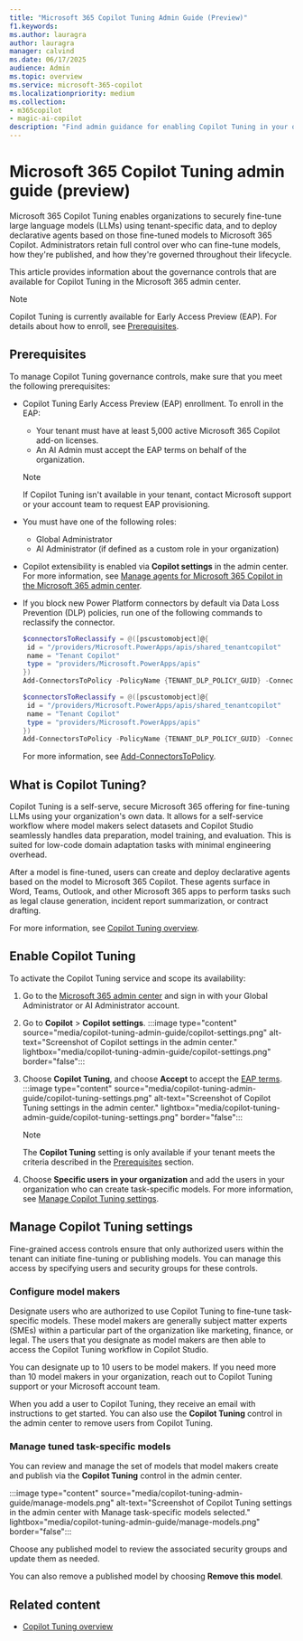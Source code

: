 ```yaml
---
title: "Microsoft 365 Copilot Tuning Admin Guide (Preview)"
f1.keywords:
ms.author: lauragra
author: lauragra
manager: calvind
ms.date: 06/17/2025
audience: Admin
ms.topic: overview
ms.service: microsoft-365-copilot
ms.localizationpriority: medium
ms.collection: 
- m365copilot
- magic-ai-copilot
description: "Find admin guidance for enabling Copilot Tuning in your organization."
---
```


# Microsoft 365 Copilot Tuning admin guide (preview)

Microsoft 365 Copilot Tuning enables organizations to securely fine-tune large language models (LLMs) using tenant-specific data, and to deploy declarative agents based on those fine-tuned models to Microsoft 365 Copilot. Administrators retain full control over who can fine-tune models, how they're published, and how they're governed throughout their lifecycle.

This article provides information about the governance controls that are available for Copilot Tuning in the Microsoft 365 admin center.

> [!NOTE]
> Copilot Tuning is currently available for Early Access Preview (EAP). For details about how to enroll, see [Prerequisites](#prerequisites).

## Prerequisites

To manage Copilot Tuning governance controls, make sure that you meet the following prerequisites:

- Copilot Tuning Early Access Preview (EAP) enrollment. To enroll in the EAP:
    - Your tenant must have at least 5,000 active Microsoft 365 Copilot add-on licenses.
    - An AI Admin must accept the EAP terms on behalf of the organization.
    > [!NOTE]
    > If Copilot Tuning isn't available in your tenant, contact Microsoft support or your account team to request EAP provisioning.
- You must have one of the following roles:
    - Global Administrator
    - AI Administrator (if defined as a custom role in your organization)
- Copilot extensibility is enabled via **Copilot settings** in the admin center. For more information, see [Manage agents for Microsoft 365 Copilot in the Microsoft 365 admin center](/microsoft-365/admin/manage/manage-copilot-agents-integrated-apps#enable-or-disable-copilot-extensibility).
- If you block new Power Platform connectors by default via Data Loss Prevention (DLP) policies, run one of the following commands to reclassify the connector.

    ```powershell
    $connectorsToReclassify = @([pscustomobject]@{ 
     id = "/providers/Microsoft.PowerApps/apis/shared_tenantcopilot" 
     name = "Tenant Copilot" 
     type = "providers/Microsoft.PowerApps/apis" 
    }) 
    Add-ConnectorsToPolicy -PolicyName {TENANT_DLP_POLICY_GUID} -Connectors $connectorsToReclassify -Classification {'Confidential'}
    ```

    ```powershell
    $connectorsToReclassify = @([pscustomobject]@{ 
     id = "/providers/Microsoft.PowerApps/apis/shared_tenantcopilot" 
     name = "Tenant Copilot" 
     type = "providers/Microsoft.PowerApps/apis" 
    }) 
    Add-ConnectorsToPolicy -PolicyName {TENANT_DLP_POLICY_GUID} -Connectors $connectorsToReclassify -Classification {'General'} 
    ```

    For more information, see [Add-ConnectorsToPolicy](/powershell/module/microsoft.powerapps.administration.powershell/add-connectorstopolicy).


## What is Copilot Tuning?

Copilot Tuning is a self-serve, secure Microsoft 365 offering for fine-tuning LLMs using your organization's own data. It allows for a self-service workflow where model makers select datasets and Copilot Studio seamlessly handles data preparation, model training, and evaluation. This is suited for low-code domain adaptation tasks with minimal engineering overhead. 

After a model is fine-tuned, users can create and deploy declarative agents based on the model to Microsoft 365 Copilot. These agents surface in Word, Teams, Outlook, and other Microsoft 365 apps to perform tasks such as legal clause generation, incident report summarization, or contract drafting.

For more information, see [Copilot Tuning overview](copilot-tuning-overview.md).

## Enable Copilot Tuning

To activate the Copilot Tuning service and scope its availability:

1. Go to the [Microsoft 365 admin center](https://admin.microsoft.com) and sign in with your Global Administrator or AI Administrator account.
2. Go to **Copilot** > **Copilot settings**.
   :::image type="content" source="media/copilot-tuning-admin-guide/copilot-settings.png" alt-text="Screenshot of Copilot settings in the admin center." lightbox="media/copilot-tuning-admin-guide/copilot-settings.png" border="false":::
3. Choose **Copilot Tuning**, and choose **Accept** to accept the [EAP terms](https://go.microsoft.com/fwlink/?linkid=2312708).
    :::image type="content" source="media/copilot-tuning-admin-guide/copilot-tuning-settings.png" alt-text="Screenshot of Copilot Tuning settings in the admin center." lightbox="media/copilot-tuning-admin-guide/copilot-tuning-settings.png" border="false":::
    
    > [!NOTE]
    > The **Copilot Tuning** setting is only available if your tenant meets the criteria described in the [Prerequisites](#prerequisites) section.

4. Choose **Specific users in your organization** and add the users in your organization who can create task-specific models. For more information, see [Manage Copilot Tuning settings](#manage-copilot-tuning-settings).

## Manage Copilot Tuning settings

Fine-grained access controls ensure that only authorized users within the tenant can initiate fine-tuning or publishing models. You can manage this access by specifying users and security groups for these controls.

### Configure model makers

Designate users who are authorized to use Copilot Tuning to fine-tune task-specific models. These model makers are generally subject matter experts (SMEs) within a particular part of the organization like marketing, finance, or legal. The users that you designate as model makers are then able to access the Copilot Tuning workflow in Copilot Studio.

You can designate up to 10 users to be model makers. If you need more than 10 model makers in your organization, reach out to Copilot Tuning support or your Microsoft account team.

When you add a user to Copilot Tuning, they receive an email with instructions to get started. You can also use the **Copilot Tuning** control in the admin center to remove users from Copilot Tuning.

### Manage tuned task-specific models

You can review and manage the set of models that model makers create and publish via the **Copilot Tuning** control in the admin center.

:::image type="content" source="media/copilot-tuning-admin-guide/manage-models.png" alt-text="Screenshot of Copilot Tuning settings in the admin center with Manage task-specific models selected." lightbox="media/copilot-tuning-admin-guide/manage-models.png" border="false":::

Choose any published model to review the associated security groups and update them as needed.

You can also remove a published model by choosing **Remove this model**.

## Related content

- [Copilot Tuning overview](copilot-tuning-overview.md)
